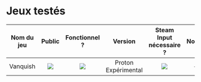 # Jeux testés

| Nom du jeu    | Public | Fonctionnel ? | Version | Steam Input nécessaire ? | Notes |
|     :---:     | :---:  |     :---:     |  :---:  |          :---:           | :---: |
| Vanquish | ![](https://img.shields.io/static/v1?label=&message=PEGI_18&color=red) | ![](https://img.shields.io/static/v1?label=&message=Oui&color=green) | Proton Expérimental | ![](https://img.shields.io/static/v1?label=&message=Oui&color=green) | - |
